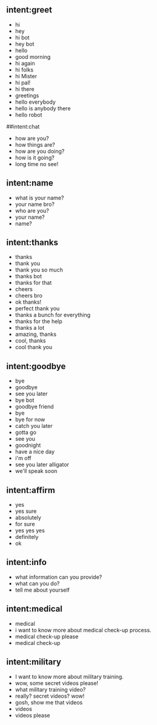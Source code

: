   ## intent:greet
- hi
- hey
- hi bot
- hey bot
- hello
- good morning
- hi again
- hi folks
- hi Mister
- hi pal!
- hi there
- greetings
- hello everybody
- hello is anybody there
- hello robot

##intent:chat
- how are you?
- how things are?
- how are you doing?
- how is it going?
- long time no see!

## intent:name
- what is your name?
- your name bro?
- who are you?
- your name?
- name?

## intent:thanks
- thanks
- thank you
- thank you so much
- thanks bot
- thanks for that
- cheers
- cheers bro
- ok thanks!
- perfect thank you
- thanks a bunch for everything
- thanks for the help
- thanks a lot
- amazing, thanks
- cool, thanks
- cool thank you

## intent:goodbye 
- bye 			
- goodbye
- see you later
- bye bot
- goodbye friend
- bye
- bye for now
- catch you later
- gotta go
- see you
- goodnight
- have a nice day
- i'm off
- see you later alligator
- we'll speak soon


## intent:affirm
- yes
- yes sure
- absolutely
- for sure
- yes yes yes
- definitely
- ok

## intent:info
- what information can you provide?
- what can you do?
- tell me about yourself

## intent:medical
- medical
- i want to know more about medical check-up process.
- medical check-up please
- medical check-up

## intent:military
-  I want to know more about military training.
-  wow, some secret videos please!
-  what military training video?
-  really? secret videos? wow!
-  gosh, show me that videos
-  videos
-  videos please 

